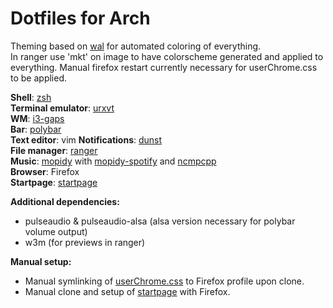 # Dotfiles for Arch
Theming based on [wal](https://github.com/dylanaraps/pywal) for automated coloring of everything.  
In ranger use 'mkt' on image to have colorscheme generated and applied to everything. 
Manual firefox restart currently necessary for userChrome.css to be applied.

**Shell**: [zsh](https://github.com/zsh-users/zsh)  
**Terminal emulator**: [urxvt](https://github.com/exg/rxvt-unicode)  
**WM**: [i3-gaps](https://github.com/Airblader/i3)  
**Bar**: [polybar](https://github.com/jaagr/polybar)  
**Text editor**: vim
**Notifications**: [dunst](https://github.com/dunst-project/dunst)  
**File manager**: [ranger](https://github.com/ranger/ranger)  
**Music**: [mopidy](https://github.com/mopidy/mopidy) with [mopidy-spotify](https://github.com/mopidy/mopidy-spotify) and [ncmpcpp](https://github.com/arybczak/ncmpcpp)  
**Browser**: Firefox  
**Startpage**: [startpage](https://github.com/ecly/startpage)

**Additional dependencies:**
- pulseaudio & pulseaudio-alsa (alsa version necessary for polybar volume output)
- w3m (for previews in ranger)

**Manual setup:**
- Manual symlinking of [userChrome.css](.config/userChrome.css) to Firefox profile upon clone.
- Manual clone and setup of [startpage](https://github.com/ecly/startpage) with Firefox.
